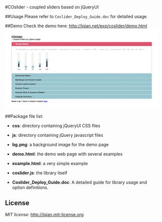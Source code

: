 #COslider - coupled sliders based on jQueryUI

##Usage
Please refer to `Coslider_Deploy_Guide.doc` for detailed usage.

##Demo
Check the demo here: <http://lqian.net/exp/coslider/demo.html>
![The Screenshot](https://github.com/pkuphenix/coslider/raw/master/coslider.png)

##Package file list:
- **css**: directory containing jQueryUI CSS files
- **js**: directory containing jQuery javascript files
- **bg.png**: a background image for the demo page
- **demo.html**: the demo web page with several examples
- **example.html**: a very simple example

- **coslider.js**: the library itself
- **Coslider_Deploy_Guide.doc**: A detailed guide for library usage and option definitions.

## License
*MIT license*: <http://lqian.mit-license.org>
